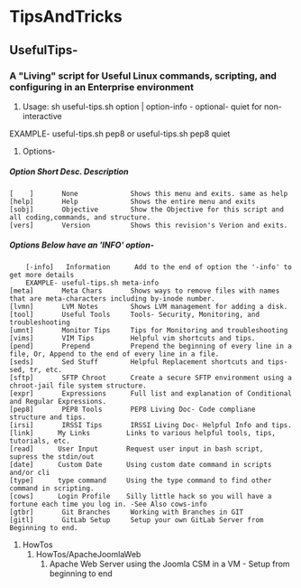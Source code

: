 # TipsAndTricks

## UsefulTips-

### A "Living" script for Useful Linux commands, scripting, and configuring in an Enterprise environment

1. Usage:
sh useful-tips.sh option | option-info - optional- quiet for non-interactive


EXAMPLE- useful-tips.sh pep8 or  useful-tips.sh pep8 quiet

1. Options-
#####    Option	     Short Desc.	      Description
    [    ]       None	          Shows this menu and exits. same as help
    [help]	     Help             Shows the entire menu and exits
    [sobj]	     Objective        Show the Objective for this script and all coding,commands, and structure.
    [vers]	     Version          Shows this revision's Verion and exits.
#####  Options Below have an 'INFO' option-
        [-info]	  Information      Add to the end of option the '-info' to get more details
        EXAMPLE- useful-tips.sh meta-info
    [meta]	     Meta Chars       Shows ways to remove files with names that are meta-characters including by-inode number.
    [lvmn]	     LVM Notes        Shows LVM management for adding a disk.
    [tool]	     Useful Tools     Tools- Security, Monitoring, and troubleshooting
    [umnt]	     Monitor Tips     Tips for Monitoring and troubleshooting
    [vims]	     VIM Tips         Helpful vim shortcuts and tips.
    [pend]	     Prepend          Prepend the beginning of every line in a file, Or, Append to the end of every line in a file.
    [seds]	     Sed Stuff        Helpful Replacement shortcuts and tips- sed, tr, etc.
    [sftp]	     SFTP Chroot      Create a secure SFTP environment using a chroot-jail file system structure.
    [expr]	     Expressions      Full list and explanation of Conditional and Regular Expressions.
    [pep8]	     PEP8 Tools       PEP8 Living Doc- Code compliane structure and tips.
    [irsi]	     IRSSI Tips       IRSSI Living Doc- Helpful Info and tips.
    [link]      My Links         Links to various helpful tools, tips, tutorials, etc.
    [read]      User Input       Request user input in bash script, supress the stdin/out
    [date]      Custom Date      Using custom date command in scripts and/or cli
    [type]      type command     Using the type command to find other command in scripting.
    [cows]      Login Profile    Silly little hack so you will have a fortune each time you log in. -See Also cows-info
    [gtbr]	     Git Branches     Working with Branches in GIT
    [gitl]	     GitLab Setup     Setup your own GitLab Server from Beginning to end.

1. HowTos
    1. HowTos/ApacheJoomlaWeb
        1. Apache Web Server using the Joomla CSM in a VM - Setup from beginning to end

